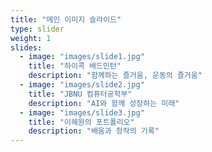 ```yaml
---
title: "메인 이미지 슬라이드"
type: slider
weight: 1
slides:
  - image: "images/slide1.jpg"
    title: "하이콕 배드민턴"
    description: "함께하는 즐거움, 운동의 즐거움"
  - image: "images/slide2.jpg"
    title: "JBNU 컴퓨터공학부"
    description: "AI와 함께 성장하는 미래"
  - image: "images/slide3.jpg"
    title: "이혜원의 포트폴리오"
    description: "배움과 창작의 기록"
---
```

